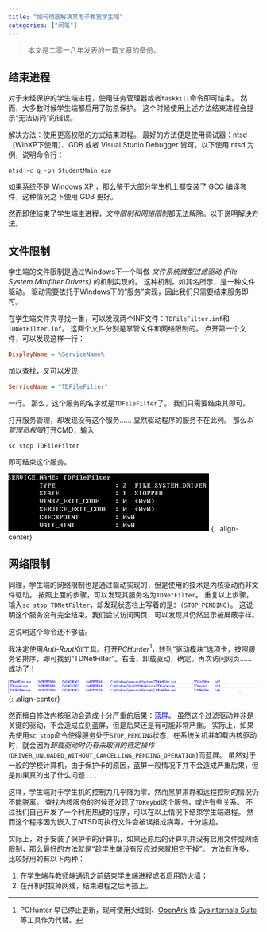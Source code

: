 ```yaml
---
title: "如何彻底解决某电子教室学生端"
categories: ["闲笔"]
---
```


> 本文是二零一八年发表的一篇文章的备份。

## 结束进程

对于未经保护的学生端进程，使用任务管理器或者`taskkill`命令即可结束。
然而，大多数时候学生端都启用了防杀保护。
这个时候使用上述方法结束进程会提示“无法访问”的错误。

解决方法：使用更高权限的方式结束进程。
最好的方法便是使用调试器：ntsd（WinXP下使用）、GDB 或者 Visual Studio Debugger 皆可。以下使用 ntsd 为例，说明命令行：
```batch
ntsd -c q -pn StudentMain.exe
```
如果系统不是 Windows XP ，那么鉴于大部分学生机上都安装了 GCC 编译套件，这种情况之下使用 GDB 更好。


然而即使结束了学生端主进程，*文件限制和网络限制*都无法解除。以下说明解决方法。

## 文件限制

学生端的文件限制是通过Windows下一个叫做 _文件系统微型过滤驱动 (File System Minifilter Drivers)_ 的机制实现的。
这种机制，如其名所示，是一种文件驱动。
驱动需要依托于Windows下的“服务”实现，因此我们只需要结束服务即可。

在学生端文件夹寻找一番，可以发现两个INF文件：`TDFileFilter.inf`和`TDNetFilter.inf`。
这两个文件分别是掌管文件和网络限制的。
点开第一个文件，可以发现这样一行：
```ini
DisplayName = %ServiceName%
```
加以查找，又可以发现
```ini
ServiceName = "TDFileFilter"
```
一行。
那么，这个服务的名字就是`TDFileFilter`了。
我们只需要结束其即可。

打开服务管理，却发现没有这个服务……
显然驱动程序的服务不在此列。
那么*以管理员权限*打开CMD，输入
```batch
sc stop TDFileFilter
```
即可结束这个服务。

![](/assets/td-file-filter.png)
{: .align-center}

## 网络限制

同理，学生端的网络限制也是通过驱动实现的，但是使用的技术是内核驱动而非文件驱动。
按照上面的步骤，可以发现其服务名为`TDNetFilter`。
重复以上步骤，输入`sc stop TDNetFilter`，却发现状态栏上写着的是`3 (STOP_PENDING)`。
这说明这个服务没有完全结束。我们尝试访问网页，可以发现其仍然显示被屏蔽字样。

这说明这个命令还不够猛。

我决定使用*Anti-RootKit*工具。打开*PCHunter*[^pchunter]，转到“驱动模块”选项卡，按照服务名排序，即可找到“TDNetFilter”。右击，卸载驱动，确定。再次访问网页……成功了！

[^pchunter]: PCHunter 早已停止更新，现可使用火绒剑、[OpenArk](https://github.com/BlackINT3/OpenArk) 或 [Sysinternals Suite](https://learn.microsoft.com/zh-cn/sysinternals/downloads/) 等工具作为代替。

![](/assets/pc-hunter.png)
{: .align-center}

然而擅自修改内核驱动会造成十分严重的后果：<span style="color: blue;">蓝屏</span>。
虽然这个过滤驱动并非是关键的驱动，不会造成立刻蓝屏，但是后果还是有可能非常严重。
实际上，如果先使用`sc stop`命令使得服务处于`STOP_PENDING`状态，在系统关机并卸载内核驱动时，就会因为*卸载驱动时仍有未取消的待定操作* (`DRIVER_UNLOADED_WITHOUT_CANCELLING_PENDING_OPERATION`)而蓝屏。
虽然对于一般的学校计算机，由于保护卡的原因，蓝屏一般情况下并不会造成严重后果，但是如果真的出了什么问题……

这样，学生端对于学生机的控制力几乎降为零。然而黑屏肃静和远程控制的情况仍不能脱离。
查找内核服务的时候还发现了`TDKeybd`这个服务，或许有些关系。
不过我们自己开发了一个利用热键的程序，可以在以上情况下结束学生端进程。
然而这个程序因为嵌入了NTSD可执行文件会被误报成病毒，十分尴尬。

实际上，对于安装了保护卡的计算机，如果还原后的计算机并没有启用文件或网络限制，那么最好的方法就是“趁学生端没有反应过来就把它干掉”。
方法有许多，比较好用的有以下两种：

1. 在学生端与教师端通讯之前结束学生端进程或者启用防火墙；
2. 在开机时拔掉网线，结束进程之后再插上。

